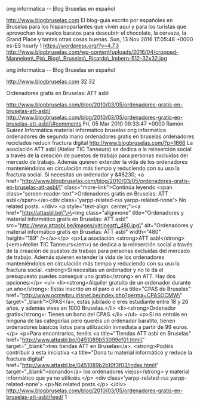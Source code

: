 ong informatica -- Blog Bruselas en español

http://www.blogbruselas.com El blog-guía escrito por españoles en
Bruselas para los hispanoparlantes que viven aquí y para los turistas
que aprovechan los vuelos baratos para descubrir el chocolate, la
cerveza, la Grand Place y tantas otras cosas buenas. Sun, 13 Nov 2016
17:05:48 +0000 es-ES hourly 1 https://wordpress.org/?v=4.7.3
http://www.blogbruselas.com/wp-content/uploads/2016/04/cropped-Manneken\_Pis\_Blog\_Bruselas\_Ricardo\_Imbern-512-32x32.jpg

ong informatica -- Blog Bruselas en español

http://www.blogbruselas.com 32 32

Ordenadores gratis en Bruselas: ATT asbl

http://www.blogbruselas.com/blog/2010/03/05/ordenadores-gratis-en-bruselas-att-asbl/
http://www.blogbruselas.com/blog/2010/03/05/ordenadores-gratis-en-bruselas-att-asbl/\#comments
Fri, 05 Mar 2010 09:33:47 +0000 Ramón Suárez Informática material
informatico bruselas ong informatica ordenadores de segunda mano
ordenadores gratis en bruselas ordenadores reciclados reducir fractura
digital http://www.blogbruselas.com/?p=1666 La asociación ATT asbl
(Atelier TIC Tanneurs) se dedica a la reinserción social a través de la
creación de puestos de trabajo para personas excluidas del mercado de
trabajo. Además quieren extender la vida de los ordenadores
manteniéndolos en circulación más tiempo y reduciendo con su uso la
fractura social. Si necesitas un ordenador y &\#8230; \<a
href=\"http://www.blogbruselas.com/blog/2010/03/05/ordenadores-gratis-en-bruselas-att-asbl/\"
class=\"more-link\"\>Continúa leyendo \<span
class=\"screen-reader-text\"\>Ordenadores gratis en Bruselas: ATT
asbl\</span\>\</a\>\<div class=\'yarpp-related-rss
yarpp-related-none\'\> No related posts. \</div\> \<p
style=\"text-align: center;\"\>\<a href=\"http://attasbl.be\"\>\<img
class=\"alignnone\" title=\"Ordenadores y material informático gratis en
Bruselas: ATT asbl\"
src=\"http://www.attasbl.be/images/vitrineatt\_480.jpg\"
alt=\"Ordenadores y material informático gratis en Bruselas: ATT asbl\"
width=\"480\" height=\"189\" /\>\</a\>\</p\> \<p\>La asociación
\<strong\>ATT asbl\</strong\> (\<em\>Atelier TIC Tanneurs\</em\>) se
dedica a la reinserción social a través de la creación de puestos de
trabajo para personas excluidas del mercado de trabajo. Además quieren
extender la vida de los ordenadores manteniéndolos en circulación más
tiempo y reduciendo con su uso la fractura social. \<strong\>Si
necesitas un ordenador y no te da el presupuesto puedes conseguir uno
gratis\</strong\> en ATT. Hay dos opciones:\</p\> \<ul\>
\<li\>\<strong\>Alquiler gratuito de un ordenador durante un
año\</strong\>: Estás inscrito en el paro o el \<a title=\"CPAS de
Bruselas\"
href=\"http://www.ocmwbru.irisnet.be/index.php?perma=CPASOCMW\"
target=\"\_blank\"\>CPAS\</a\>, estás jubilado o eres estudiante entre
18 y 26 años, y además vives en 1000 Bruselas.\</li\>
\<li\>\<strong\>Ordenador gratis\</strong\>: Tienes un bono del
CPAS.\</li\> \</ul\> \<p\>Sí no entráis en ninguna de las categorías
pero queréis un ordenador baratito, tienen ordenadores básicos listos
para utilización inmediata a partir de 99 euros.\</p\> \<p\>Para
encontrarlos, tenéis \<a title=\"Tiendas ATT asbl en Bruselas\"
href=\"http://www.attasbl.be/0451089b53099ef01.html\"
target=\"\_blank\"\>tres tiendas ATT en Bruselas\</a\>. \<strong\>Podéis
contribuir a esta iniciativa \<a title=\"Dona tu material informático y
reduce la fractura digital\"
href=\"http://www.attasbl.be/0451089b2b10f3f03/index.html\"
target=\"\_blank\"\>donando\</a\> los ordenadores viejos\</strong\> y
material informático que ya no utilicéis.\</p\> \<div
class=\'yarpp-related-rss yarpp-related-none\'\> \<p\>No related
posts.\</p\> \</div\>
http://www.blogbruselas.com/blog/2010/03/05/ordenadores-gratis-en-bruselas-att-asbl/feed/
1
